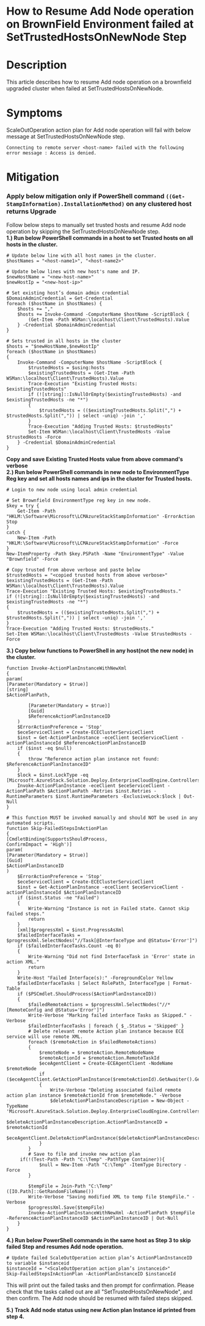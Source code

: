 # How to Resume Add Node operation on BrownField Environment failed at SetTrustedHostsOnNewNode Step
# Description 

This article describes how to resume Add node operation on a brownfield upgraded cluster when failed at SetTrustedHostsOnNewNode.
# Symptoms
ScaleOutOperation action plan for Add node operation will fail with below message at SetTrustedHostsOnNewNode step.
```
Connecting to remote server <host-name> failed with the following error message : Access is denied.
```
# Mitigation 
### Apply below mitigation only if PowerShell command ```((Get-StampInformation).InstallationMethod)``` on any clustered host returns **Upgrade** <br/>
Follow below steps to manually set trusted hosts and resume Add node operation by skipping the SetTrustedHostsOnNewNode step.<br/>
**1.) Run below PowerShell commands in a host to set Trusted hosts on all hosts in the cluster.**
```
# Update below line with all host names in the cluster.
$hostNames = "<host-name1>", "<host-name2>"

# Update below lines with new host's name and IP.
$newHostName = "<new-host-name>"
$newHostIp = "<new-host-ip>"

# Set existing host’s domain admin credential
$DomainAdminCredential = Get-Credential
foreach ($hostName in $hostNames) {
    $hosts += ","
    $hosts += Invoke-Command -ComputerName $hostName -ScriptBlock {
        (Get-Item -Path WSMan:\localhost\Client\TrustedHosts).Value                     
    } -Credential $DomainAdminCredential
}

# Sets trusted in all hosts in the cluster
$hosts = "$newHostName,$newHostIp"
foreach ($hostName in $hostNames)
{
    Invoke-Command -ComputerName $hostName -ScriptBlock {
        $trustedHosts = $using:hosts
        $existingTrustedHosts = (Get-Item -Path WSMan:\localhost\Client\TrustedHosts).Value
        Trace-Execution "Existing Trusted Hosts: $existingTrustedHosts"
        if (![string]::IsNullOrEmpty($existingTrustedHosts) -and $existingTrustedHosts -ne "*")
        {
            $trustedHosts = (($existingTrustedHosts.Split(",") + $trustedHosts.Split(",")) | select -uniq) -join ','
        }
        Trace-Execution "Adding Trusted Hosts: $trustedHosts"
        Set-Item WSMan:\localhost\Client\TrustedHosts -Value $trustedHosts -Force
    } -Credential $DomainAdminCredential
}
```
**Copy and save Existing Trusted Hosts value from above command's verbose**<br/>
**2.) Run below PowerShell commands in new node to EnvironmentType Reg key and set all hosts names and ips in the cluster for Trusted hosts.**
```
# Login to new node using local admin credential

# Set Brownfield EnvironmentType reg key in new node.
$key = try {
    Get-Item -Path "HKLM:\Software\Microsoft\LCMAzureStackStampInformation" -ErrorAction Stop
}
catch {
    New-Item -Path "HKLM:\Software\Microsoft\LCMAzureStackStampInformation" -Force
}
New-ItemProperty -Path $key.PSPath -Name "EnvironmentType" -Value "Brownfield" -Force
    
# Copy trusted from above verbose and paste below
$trustedHosts = "<copied trusted hosts from above verbose>"
$existingTrustedHosts = (Get-Item -Path WSMan:\localhost\Client\TrustedHosts).Value
Trace-Execution "Existing Trusted Hosts: $existingTrustedHosts."
if (![string]::IsNullOrEmpty($existingTrustedHosts) -and $existingTrustedHosts -ne "*")
{
    $trustedHosts = (($existingTrustedHosts.Split(",") + $trustedHosts.Split(",")) | select -uniq) -join ','
}
Trace-Execution "Adding Trusted Hosts: $trustedHosts."
Set-Item WSMan:\localhost\Client\TrustedHosts -Value $trustedHosts -Force
```
**3.) Copy below functions to PowerShell in any host(not the new node) in the cluster.**
```
function Invoke-ActionPlanInstanceWithNewXml
{
param(
[Parameter(Mandatory = $true)]
[string]
$ActionPlanPath,

        [Parameter(Mandatory = $true)]
        [Guid]
        $ReferenceActionPlanInstanceID
    )
    $ErrorActionPreference = 'Stop'
    $eceServiceClient = Create-ECEClusterServiceClient
    $inst = Get-ActionPlanInstance -eceClient $eceServiceClient -actionPlanInstanceId $ReferenceActionPlanInstanceID
    if ($inst -eq $null)
    {
        throw "Reference action plan instance not found: $ReferenceActionPlanInstanceID"
    }
    $lock = $inst.LockType -eq [Microsoft.AzureStack.Solution.Deploy.EnterpriseCloudEngine.Controllers.Models.ActionPlanInstanceExecutionLock]::ExclusiveLock
    Invoke-ActionPlanInstance -eceClient $eceServiceClient -ActionPlanPath $ActionPlanPath -Retries $inst.Retries -RuntimeParameters $inst.RuntimeParameters -ExclusiveLock:$lock | Out-Null
}

# This function MUST be invoked manually and should NOT be used in any automated scripts.
function Skip-FailedStepsInActionPlan
{
[CmdletBinding(SupportsShouldProcess,
ConfirmImpact = 'High')]
param(
[Parameter(Mandatory = $true)]
[Guid]
$ActionPlanInstanceID
)
    $ErrorActionPreference = 'Stop'
    $eceServiceClient = Create-ECEClusterServiceClient
    $inst = Get-ActionPlanInstance -eceClient $eceServiceClient -actionPlanInstanceId $ActionPlanInstanceID
    if ($inst.Status -ne "Failed")
    {
        Write-Warning "Instance is not in Failed state. Cannot skip failed steps."
        return
    }
    [xml]$progressXml = $inst.ProgressAsXml
    $failedInterfaceTasks = $progressXml.SelectNodes("//Task[@InterfaceType and @Status='Error']")
    if ($failedInterfaceTasks.Count -eq 0)
    {
        Write-Warning "Did not find InterfaceTask in 'Error' state in action XML."
        return
    }
    Write-Host "Failed Interface(s):" -ForegroundColor Yellow
    $failedInterfaceTasks | Select RolePath, InterfaceType | Format-Table
    if ($PSCmdlet.ShouldProcess($ActionPlanInstanceID))
    {
        $failedRemoteActions = $progressXml.SelectNodes("//*[RemoteConfig and @Status='Error']")
        Write-Verbose "Marking failed interface Tasks as Skipped." -Verbose
        $failedInterfaceTasks | foreach { $_.Status = 'Skipped' }
        # Delete relevant remote Action plan instance because ECE service will use remote XML.
        foreach ($remoteAction in $failedRemoteActions)
        {
            $remoteNode = $remoteAction.RemoteNodeName
            $remoteActionId = $remoteAction.RemoteTaskId
            $eceAgentClient = Create-ECEAgentClient -NodeName $remoteNode
            if ($eceAgentClient.GetActionPlanInstance($remoteActionId).GetAwaiter().GetResult())
            {
                Write-Verbose "Deleting associated failed remote action plan instance $remoteActionId from $remoteNode." -Verbose
                $deleteActionPlanInstanceDescription = New-Object -TypeName 'Microsoft.AzureStack.Solution.Deploy.EnterpriseCloudEngine.Controllers.Models.DeleteActionPlanInstanceDescription'
                $deleteActionPlanInstanceDescription.ActionPlanInstanceID = $remoteActionId
                $eceAgentClient.DeleteActionPlanInstance($deleteActionPlanInstanceDescription).Wait()
            }
        }
        # Save to file and invoke new action plan
  	 if(!(Test-Path -Path "C:\Temp" -PathType Container)){
            $null = New-Item -Path "C:\Temp" -ItemType Directory -Force
        } 

        $tempFile = Join-Path "C:\Temp" ([IO.Path]::GetRandomFileName())
        Write-Verbose "Saving modified XML to temp file $tempFile." -Verbose
        $progressXml.Save($tempFile)
        Invoke-ActionPlanInstanceWithNewXml -ActionPlanPath $tempFile -ReferenceActionPlanInstanceID $ActionPlanInstanceID | Out-Null
    }
}
```

**4.) Run below PowerShell commands in the same host as Step 3 to skip failed Step and resumes Add node operation.**
```
# Update failed ScaleOutOperation action plan’s ActionPlanInstanceID to variable $instanceid
$instanceId = "<ScaleOutOperation action plan’s instanceid>"
Skip-FailedStepsInActionPlan -ActionPlanInstanceID $instanceId
```
This will print out the failed tasks and then prompt for confirmation. Please check that the tasks called out are all "SetTrustedHostsOnNewNode", and then confirm. The Add node should be resumed with failed steps skipped.

**5.) Track Add node status using new Action plan Instance id printed from step 4.**

